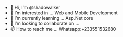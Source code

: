 - 👋 Hi, I’m @shadowalker
- 👀 I’m interested in ... Web and Mobile Development
- 🌱 I’m currently learning ... Asp.Net core
- 💞️ I’m looking to collaborate on ...
- 📫 How to reach me ... Whatsapp:+233551532680

<!---
shawdowalker/shawdowalker is a ✨ special ✨ repository because its `README.md` (this file) appears on your GitHub profile.
You can click the Preview link to take a look at your changes.
--->
